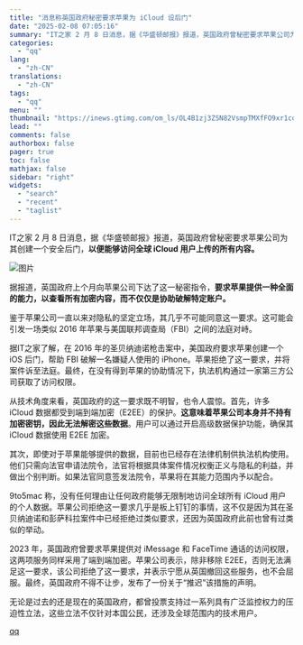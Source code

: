 ```yaml
---
title: "消息称英国政府秘密要求苹果为 iCloud 设后门"
date: "2025-02-08 07:05:16"
summary: "IT之家 2 月 8 日消息，据《华盛顿邮报》报道，英国政府曾秘密要求苹果公司为其创建一个安全后门，..."
categories:
  - "qq"
lang:
  - "zh-CN"
translations:
  - "zh-CN"
tags:
  - "qq"
menu: ""
thumbnail: "https://inews.gtimg.com/om_ls/OL4B1zj3ZSN82VsmpTMXfFO9xr1cq3abWVdi3XxNDFbr4AA_640360/0"
lead: ""
comments: false
authorbox: false
pager: true
toc: false
mathjax: false
sidebar: "right"
widgets:
  - "search"
  - "recent"
  - "taglist"
---
```


IT之家 2 月 8 日消息，据《华盛顿邮报》报道，英国政府曾秘密要求苹果公司为其创建一个安全后门，**以便能够访问全球 iCloud 用户上传的所有内容。**

![图片](https://inews.gtimg.com/om_bt/OryiS3bmJYCKOYaXCJTWUaccwieNjXMeo6D0i6frKCmaYAA/641)

据报道，英国政府上个月向苹果公司下达了这一秘密指令，**要求苹果提供一种全面的能力，以查看所有加密内容，而不仅仅是协助破解特定账户。**

鉴于苹果公司一直以来对隐私的坚定立场，其几乎不可能同意这一要求。这可能会引发一场类似 2016 年苹果与美国联邦调查局（FBI）之间的法庭对峙。

据IT之家了解，在 2016 年的圣贝纳迪诺枪击案中，美国政府要求苹果创建一个 iOS 后门，帮助 FBI 破解一名嫌疑人使用的 iPhone。苹果拒绝了这一要求，并将案件诉至法庭。最终，在没有得到苹果的协助情况下，执法机构通过一家第三方公司获取了访问权限。

从技术角度来看，英国政府的这一要求既不明智，也令人震惊。首先，许多 iCloud 数据都受到端到端加密（E2EE）的保护。**这意味着苹果公司本身并不持有加密密钥，因此无法解密这些数据**。用户可以通过开启高级数据保护功能，确保其 iCloud 数据使用 E2EE 加密。

其次，即使对于苹果能够提供的数据，目前也已经存在法律机制供执法机构使用。他们只需向法官申请法院令，法官将根据具体案件情况权衡正义与隐私的利益，并做出个别判断。如果法官同意签发法院令，苹果将在其能力范围内予以配合。

9to5mac 称，没有任何理由让任何政府能够无限制地访问全球所有 iCloud 用户的个人数据。苹果公司拒绝这一要求几乎是板上钉钉的事情，这不仅是因为其在圣贝纳迪诺和彭萨科拉案件中已经拒绝过类似要求，还因为英国政府此前也曾有过类似的举动。

2023 年，英国政府曾要求苹果提供对 iMessage 和 FaceTime 通话的访问权限，这两项服务同样采用了端到端加密。苹果公司表示，除非移除 E2EE，否则无法满足这一要求，该公司拒绝了这一要求，并表示宁愿从英国撤回这些服务，也不会屈服。最终，英国政府不得不让步，发布了一份关于“推迟”该措施的声明。

无论是过去的还是现在的英国政府，都曾投票支持过一系列具有广泛监控权力的压迫性立法，这些立法不仅针对本国公民，还涉及全球范围内的技术用户。

[qq](https://new.qq.com/rain/a/20250208A017UY00)

